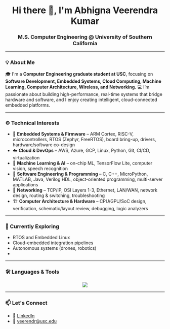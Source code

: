 <h1 align="center">Hi there 👋, I'm Abhigna Veerendra Kumar</h1>
<h3 align="center">M.S. Computer Engineering @ University of Southern California

---

### 💡 About Me  
🎓 I'm a **Computer Engineering graduate student at USC**, focusing on **Software Development, Embedded Systems, Cloud Computing, Machine Learning, Computer Architecture, Wireless, and Networking.**
💻 I’m passionate about building high-performance, real-time systems that bridge hardware and software, and I enjoy creating intelligent, cloud-connected embedded platforms.

---

### ⚙️ Technical Interests
- 🧩 **Embedded Systems & Firmware** – ARM Cortex, RISC-V, microcontrollers, RTOS (Zephyr, FreeRTOS), board bring-up, drivers, hardware/software co-design  
- ☁️ **Cloud & DevOps** – AWS, Azure, GCP, Linux, Python, Git, CI/CD, virtualization  
- 🧠 **Machine Learning & AI** – on-chip ML, TensorFlow Lite, computer vision, speech recognition  
- 🧰 **Software Engineering & Programming** – C, C++, MicroPython, MATLAB, Java, Verilog HDL, object-oriented programming, multi-server applications  
- 📡 **Networking** – TCP/IP, OSI Layers 1-3, Ethernet, LAN/WAN, network design, routing & switching, troubleshooting  
- 🏗️ **Computer Architecture & Hardware** – CPU/GPU/SoC design, verification, schematic/layout review, debugging, logic analyzers  


---

### 🧠 Currently Exploring  
- RTOS and Embedded Linux 
- Cloud-embedded integration pipelines  
- Autonomous systems (drones, robotics)
- 
---

### 🛠️ Languages & Tools  

<p align="center">
<img src="https://skillicons.dev/icons?i=c,cpp,python,matlab,arduino,linux,bash,git,docker,aws,gcp,vscode,raspberrypi&perline=8" />
</p>

---

### 📫 Let's Connect  
- 💼 [LinkedIn](https://www.linkedin.com/in/abhignavkumar)  
- 📧 veerendr@usc.edu  
